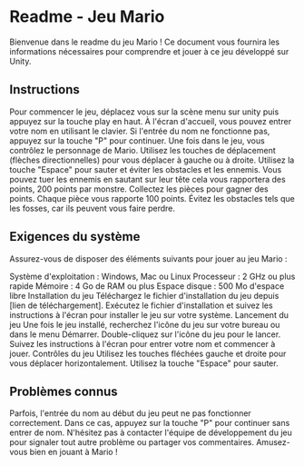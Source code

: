 # Readme - Jeu Mario
Bienvenue dans le readme du jeu Mario ! Ce document vous fournira les informations nécessaires pour comprendre et jouer à ce jeu développé sur Unity.

## Instructions

Pour commencer le jeu, déplacez vous sur la scène menu sur unity puis appuyez sur la touche play en haut.
À l'écran d'accueil, vous pouvez entrer votre nom en utilisant le clavier. Si l'entrée du nom ne fonctionne pas, appuyez sur la touche "P" pour continuer.
Une fois dans le jeu, vous contrôlez le personnage de Mario.
Utilisez les touches de déplacement (flèches directionnelles) pour vous déplacer à gauche ou à droite.
Utilisez la touche "Espace" pour sauter et éviter les obstacles et les ennemis.
Vous pouvez tuer les ennemis en sautant sur leur tête cela vous rapportera des points, 200 points par monstre.
Collectez les pièces pour gagner des points. Chaque pièce vous rapporte 100 points.
Évitez les obstacles tels que les fosses, car ils peuvent vous faire perdre.


## Exigences du système
Assurez-vous de disposer des éléments suivants pour jouer au jeu Mario :

Système d'exploitation : Windows, Mac ou Linux
Processeur : 2 GHz ou plus rapide
Mémoire : 4 Go de RAM ou plus
Espace disque : 500 Mo d'espace libre
Installation du jeu
Téléchargez le fichier d'installation du jeu depuis [lien de téléchargement].
Exécutez le fichier d'installation et suivez les instructions à l'écran pour installer le jeu sur votre système.
Lancement du jeu
Une fois le jeu installé, recherchez l'icône du jeu sur votre bureau ou dans le menu Démarrer.
Double-cliquez sur l'icône du jeu pour le lancer.
Suivez les instructions à l'écran pour entrer votre nom et commencer à jouer.
Contrôles du jeu
Utilisez les touches fléchées gauche et droite pour vous déplacer horizontalement.
Utilisez la touche "Espace" pour sauter.

## Problèmes connus
Parfois, l'entrée du nom au début du jeu peut ne pas fonctionner correctement. Dans ce cas, appuyez sur la touche "P" pour continuer sans entrer de nom.
N'hésitez pas à contacter l'équipe de développement du jeu pour signaler tout autre problème ou partager vos commentaires. Amusez-vous bien en jouant à Mario !




